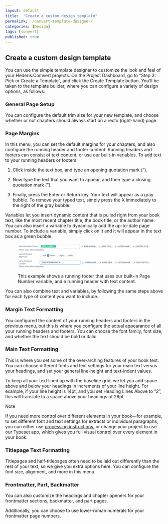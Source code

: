 ```yaml
---
layout: default
title:  "Create a custom design template"
permalink:  /convert-template-designer/
categories: [Design]
tags: [convert]
published: true
---
```


<section data-type="chapter" class="hsecchapter" data-hederis-type="hsecchapter" id="convert-template-designer" data-pi-attrs="id: convert-template-designer; data-tags: convert;" role="doc-chapter" data-tags="convert" data-author-name=" " data-book-title=" " title="Create a custom design template"><h1 data-hederis-type="hblkchaptitle" class="hblkchaptitle" id="p1YYi6Am6">Create a custom design template</h1><p class="hblkp" data-hederis-type="hblkp" id="pwCHGhAvz">You can use the simple template designer to customize the look and feel of your Hederis:Comvert projects. On the Project Dashboard, go to &#8220;Step 3: Pick or Create a Template&#8221;, and click the Create Template button. You&#8217;ll be taken to the template builder, where you can configure a variety of design options, as follows:</p><section class="hwprsubsection" data-hederis-type="hwprsubsection" id="pqlvqrFxl" data-type="subsection" title="General Page Setup"><h1 data-hederis-type="hblktitle" class="hblktitle" id="pt4MFpVeG">General Page Setup</h1><p class="hblkp" data-hederis-type="hblkp" id="pJ5n6KTl7">You can configure the default trim size for your new template, and choose whether or not chapters should always start on a recto (right-hand) page.</p></section><section class="hwprsubsection" data-hederis-type="hwprsubsection" id="pML9guiqm" data-type="subsection" title="Page Margins"><h1 data-hederis-type="hblktitle" class="hblktitle" id="pxoIjLnUH">Page Margins</h1><p class="hblkp" data-hederis-type="hblkp" id="pEtbHvZJm">In this menu, you can set the default margins for your chapters, and also configure the running header and footer content. Running headers and footers can consist of text content, or use our built-in variables. To add text to your running headers or footers:</p><ol class="hwprnumlist" data-hederis-type="hwprnumlist" id="pfgR9VH7W"><li class="hblkoli" data-hederis-type="hblkoli" id="liRtHnvlk7"><p class="hblkoli" data-hederis-type="hblklip" id="pCn0CEpHe">Click inside the text box, and type an opening quotation mark (&#8220;).</p></li><li class="hblkoli" data-hederis-type="hblkoli" id="liVXnTXtly"><p class="hblkoli" data-hederis-type="hblklip" id="pJrnzpEQz">Now type the text that you want to appear, and then type a closing quotation mark (&#8221;).</p></li><li class="hblkoli" data-hederis-type="hblkoli" id="liZiuy1BMb"><p class="hblkoli" data-hederis-type="hblklip" id="pOxWmZzhn">Finally, press the Enter or Return key. Your text will appear as a gray bubble. To remove your typed text, simply press the X immediately to the right of the gray bubble.</p></li></ol><p class="hblkp" data-hederis-type="hblkp" id="pbW1tL0ts">Variables let you insert dynamic content that is pulled right from your book text, like the most recent chapter title, the book title, or the author name. You can also insert a variable to dynamically add the up-to-date page number. To include a variable, simply click on it and it will appear in the text box as a green bubble.</p><figure class="hwprfig" data-hederis-type="hwprfig" id="prv0YKxyg"><img data-hederis-type="hblkimg" class="hblkimg" id="p8CbfnMlq" src="/images/runheadfoot.png" data-img-src="runheadfoot.png"/><p class="hblkcaption" data-hederis-type="hblkcaption" id="pr4giOyob">This example shows a running footer that uses our built-in Page Number variable, and a running header with text content.</p></figure><p class="hblkp" data-hederis-type="hblkp" id="pJqVvr6Sl">You can also combine text and variables, by following the same steps above for each type of content you want to include.</p></section><section class="hwprsubsection" data-hederis-type="hwprsubsection" id="pdKOviBxn" data-type="subsection" title="Margin Text Formatting"><h1 data-hederis-type="hblktitle" class="hblktitle" id="ppTesT12D">Margin Text Formatting</h1><p class="hblkp" data-hederis-type="hblkp" id="pjQiBuAW3">You configured the content of your running headers and footers in the previous menu, but this is where you configure the actual appearance of all your running headers and footers. You can choose the font family, font size, and whether the text should be bold or italic.</p></section><section class="hwprsubsection" data-hederis-type="hwprsubsection" id="plAKnGruh" data-type="subsection" title="Main Text Formatting"><h1 data-hederis-type="hblktitle" class="hblktitle" id="pUF0CnL3x">Main Text Formatting</h1><p class="hblkp" data-hederis-type="hblkp" id="pI89IuIwe">This is where you set some of the over-arching features of your book text. You can choose different fonts and text settings for your main text versus your headings, and set your general line-height and text-indent values.</p><p class="hblkp" data-hederis-type="hblkp" id="prjMgMxUW">To keep all your text lined up with the baseline grid, we let you add space above and below your headings in increments of your line height. For example, if your line height is 14pt, and you set Heading Lines Above to &#8220;2&#8221;, this will translate to a space above your headings of 28pt. </p><aside class="hwprbox box" data-hederis-type="hwprbox" id="pqHOaV2Ol" data-type="sidebar"><p class="hblktype" data-hederis-type="hblktype" id="psGq3aeuQ">Note</p><p class="hblkp" data-hederis-type="hblkp" id="pPOm68HTh">If you need more control over different elements in your book&#8212;for example, to set different font and text settings for extracts or individual paragraphs, you can either use <a href="{% post_url 2020-07-29-37-Customizethedesignofspecificparagraphswrappersorsections %}" data-hederis-type="hspana" id="pYnLqyGtd"><span class="Hyperlink" data-hederis-type="hspnspan" id="p1axHy7P4">processing instructions</span></a>, or change your project to use our Typeset app, which gives you full visual control over every element in your book.</p></aside></section><section class="hwprsubsection" data-hederis-type="hwprsubsection" id="pcxRuZ0Kc" data-type="subsection" title="Titlepage Text Formatting"><h1 data-hederis-type="hblktitle" class="hblktitle" id="psN2Qxnte">Titlepage Text Formatting</h1><p class="hblkp" data-hederis-type="hblkp" id="p3tnMZ3EK">Titlepages and half-titlepages often need to be laid out differently than the rest of your text, so we give you extra options here. You can configure the font size, alignment, and more in this menu.</p></section><section class="hwprsubsection" data-hederis-type="hwprsubsection" id="pjDoGOz0I" data-type="subsection" title="Frontmatter, Part, Backmatter"><h1 data-hederis-type="hblktitle" class="hblktitle" id="pOTFMDE9j">Frontmatter, Part, Backmatter</h1><p class="hblkp" data-hederis-type="hblkp" id="pJy4gf35z">You can also customize the headings and chapter openers for your frontmatter sections, backmatter, and part pages.</p><p class="hblkp" data-hederis-type="hblkp" id="pkAJDCcK2">Additionally, you can choose to use lower-roman numerals for your frontmatter page numbers.</p></section></section>